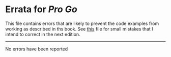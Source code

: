 # Errata for *Pro Go*

This file contains errors that are likely to prevent the code examples from working as described in ths book. See [this](typos.md) file for small mistakes that I intend to correct in the next edition.

---

No errors have been reported